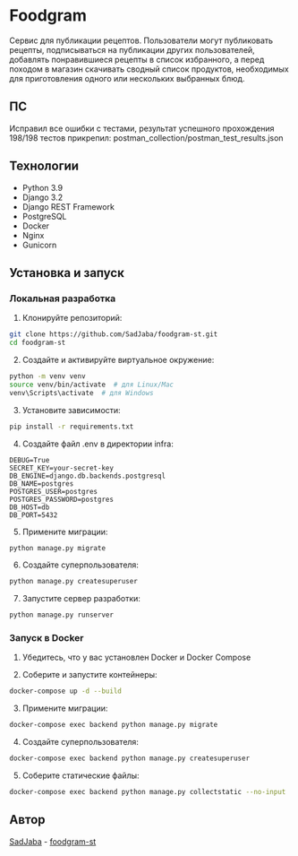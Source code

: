 # Foodgram

Сервис для публикации рецептов. Пользователи могут публиковать рецепты, подписываться на публикации других пользователей, добавлять понравившиеся рецепты в список избранного, а перед походом в магазин скачивать сводный список продуктов, необходимых для приготовления одного или нескольких выбранных блюд.

## ПС
Исправил все ошибки с тестами, результат успешного прохождения 198/198 тестов прикрепил: postman_collection/postman_test_results.json

## Технологии

- Python 3.9
- Django 3.2
- Django REST Framework
- PostgreSQL
- Docker
- Nginx
- Gunicorn

## Установка и запуск

### Локальная разработка

1. Клонируйте репозиторий:
```bash
git clone https://github.com/SadJaba/foodgram-st.git
cd foodgram-st
```

2. Создайте и активируйте виртуальное окружение:
```bash
python -m venv venv
source venv/bin/activate  # для Linux/Mac
venv\Scripts\activate  # для Windows
```

3. Установите зависимости:
```bash
pip install -r requirements.txt
```

4. Создайте файл .env в директории infra:
```
DEBUG=True
SECRET_KEY=your-secret-key
DB_ENGINE=django.db.backends.postgresql
DB_NAME=postgres
POSTGRES_USER=postgres
POSTGRES_PASSWORD=postgres
DB_HOST=db
DB_PORT=5432
```

5. Примените миграции:
```bash
python manage.py migrate
```

6. Создайте суперпользователя:
```bash
python manage.py createsuperuser
```

7. Запустите сервер разработки:
```bash
python manage.py runserver
```

### Запуск в Docker

1. Убедитесь, что у вас установлен Docker и Docker Compose

2. Соберите и запустите контейнеры:
```bash
docker-compose up -d --build
```

3. Примените миграции:
```bash
docker-compose exec backend python manage.py migrate
```

4. Создайте суперпользователя:
```bash
docker-compose exec backend python manage.py createsuperuser
```

5. Соберите статические файлы:
```bash
docker-compose exec backend python manage.py collectstatic --no-input
```

## Автор

[SadJaba](https://github.com/SadJaba) - [foodgram-st](https://github.com/SadJaba/foodgram-st)
